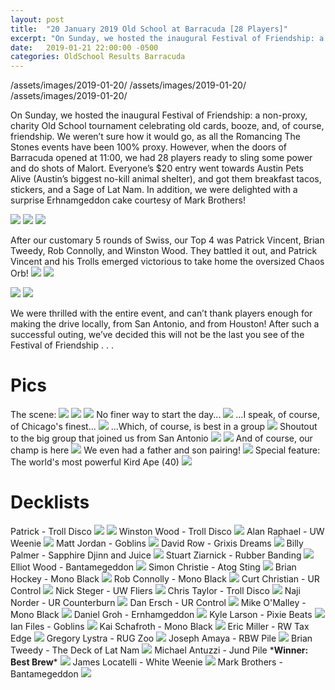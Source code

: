 ```yaml
---
layout: post
title:  "20 January 2019 Old School at Barracuda [28 Players]"
excerpt: "On Sunday, we hosted the inaugural Festival of Friendship: a non-proxy, charity Old School tournament celebrating old cards, booze, and, of course, friendship."
date:   2019-01-21 22:00:00 -0500
categories: OldSchool Results Barracuda
---
```


/assets/images/2019-01-20/
/assets/images/2019-01-20/
/assets/images/2019-01-20/

On Sunday, we hosted the inaugural Festival of Friendship: a non-proxy, charity Old School tournament celebrating old cards, booze, and, of course, friendship. We weren’t sure how it would go, as all the Romancing The Stones events have been 100% proxy. However, when the doors of Barracuda opened at 11:00, we had 28 players ready to sling some power and do shots of Malort. Everyone’s $20 entry went towards Austin Pets Alive (Austin’s biggest no-kill animal shelter), and got them breakfast tacos, stickers, and a Sage of Lat Nam. In addition, we were delighted with a surprise Erhnamgeddon cake courtesy of Mark Brothers!

![](/assets/images/2019-01-20/jpg)
![](/assets/images/2019-01-20/2.jpg)
![](/assets/images/2019-01-20/3.jpg)

After our customary 5 rounds of Swiss, our Top 4 was Patrick Vincent, Brian Tweedy, Rob Connolly, and Winston Wood. They battled it out, and Patrick Vincent and his Trolls emerged victorious to take home the oversized Chaos Orb!
![](/assets/images/2019-01-20/4.jpg)
![](/assets/images/2019-01-20/5.jpg)

![](/assets/images/2019-01-20/standings_jpg)
![](/assets/images/2019-01-/standings_2.jpg)

We were thrilled with the entire event, and can’t thank players enough for making the drive locally, from San Antonio, and from Houston! After such a successful outing, we’ve decided this will not be the last you see of the Festival of Friendship . . .

# Pics

The scene:
![](/assets/images/2019-01-20/6.jpg)
![](/assets/images/2019-01-20/7.jpg)
![](/assets/images/2019-01-20/8.jpg)
No finer way to start the day...
![](/assets/images/2019-01-20/9.jpg)
...I speak, of course, of Chicago's finest...
![](/assets/images/2019-01-20/10.jpg)
...Which, of course, is best in a group
![](/assets/images/2019-01-20/1jpg)
Shoutout to the big group that joined us from San Antonio
![](/assets/images/2019-01-20/12.jpg)
![](/assets/images/2019-01-20/13.jpg)
And of course, our champ is here
![](/assets/images/2019-01-20/14.jpg)
We even had a father and son pairing!
![](/assets/images/2019-01-20/15.jpg)
Special feature: The world's most powerful Kird Ape (40)
![](/assets/images/2019-01-20/16.jpg)

# Decklists

Patrick - Troll Disco
![](/assets/images/2019-01-20/deck-1.jpg)
![](/assets/images/2019-01-20/deck-1a.jpg)
Winston Wood - Troll Disco
![](/assets/images/2019-01-20/deck-2jpg)
Alan Raphael - UW Weenie
![](/assets/images/2019-01-20/deck-3.jpg)
Matt Jordan - Goblins
![](/assets/images/2019-01-20/deck-4.jpg)
David Row - Grixis Dreams
![](/assets/images/2019-01-20/deck-5.jpg)
Billy Palmer - Sapphire Djinn and Juice
![](/assets/images/2019-01-20/deck-6.jpg)
Stuart Ziarnick - Rubber Banding
![](/assets/images/2019-01-20/deck-7.jpg)
Elliot Wood - Bantamegeddon
![](/assets/images/2019-01-20/deck-8.jpg)
Simon Christie - Atog Sting
![](/assets/images/2019-01-20/deck-9.jpg)
Brian Hockey - Mono Black
![](/assets/images/2019-01-20/deck-10.jpg)
Rob Connolly - Mono Black
![](/assets/images/2019-01-20/deck-11jpg)
Curt Christian - UR Control
![](/assets/images/2019-01-20/deck-12.jpg)
Nick Steger - UW Fliers
![](/assets/images/2019-01-20/deck-13.jpg)
Chris Taylor - Troll Disco
![](/assets/images/2019-01-20/deck-14.jpg)
Naji Norder - UR Counterburn
![](/assets/images/2019-01-20/deck-15.jpg)
Dan Ersch - UR Control
![](/assets/images/2019-01-20/deck-16.jpg)
Mike O'Malley - Mono Black
![](/assets/images/2019-01-20/deck-17.jpg)
Daniel Groh - Ernhamgeddon
![](/assets/images/2019-01-20/deck-18.jpg)
Kyle Larson - Pixie Beats
![](/assets/images/2019-01-20/deck-19.jpg)
Ian Files - Goblins
![](/assets/images/2019-01-20/deck-20.jpg)
Kai Schafroth - Mono Black
![](/assets/images/2019-01-20/deck-21jpg)
Eric Miller - RW Tax Edge
![](/assets/images/2019-01-20/deck-22.jpg)
Gregory Lystra - RUG Zoo
![](/assets/images/2019-01-20/deck-23.jpg)
Joseph Amaya - RBW Pile
![](/assets/images/2019-01-20/deck-24.jpg)
Brian Tweedy - The Deck of Lat Nam
![](/assets/images/2019-01-20/deck-25.jpg)
Michael Antuzzi - Jund Pile \***Winner: Best Brew**\*
![](/assets/images/2019-01-20/deck-26.jpg)
James Locatelli - White Weenie
![](/assets/images/2019-01-20/deck-27.jpg)
Mark Brothers - Bantamegeddon
![](/assets/images/2019-01-20/deck-28.jpg)